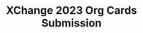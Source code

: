---
title: XChange 2023 Org Cards Submission
redirect_to: https://docs.google.com/forms/d/e/1FAIpQLScaqb8Z4pWULqxLllVQiehVj41FehlDAmgSBzJGAZUnqcA1kg/viewform?usp=sf_link
redirect_from: 
  - /XChangeOrgCardsSubmission
  - /xchangeorgcardssubmission
---